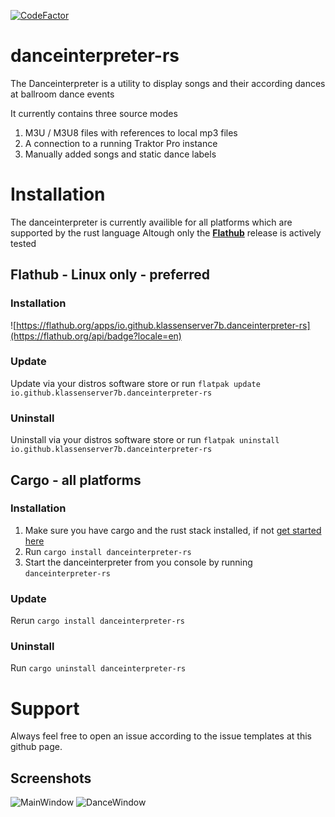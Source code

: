 [![CodeFactor](https://www.codefactor.io/repository/github/klassenserver7b/danceinterpreter-rs/badge)](https://www.codefactor.io/repository/github/klassenserver7b/danceinterpreter-rs)
# danceinterpreter-rs

The Danceinterpreter is a utility to display songs and their according dances at ballroom dance events

It currently contains three source modes
1. M3U / M3U8 files with references to local mp3 files
2. A connection to a running Traktor Pro instance
3. Manually added songs and static dance labels



# Installation

The danceinterpreter is currently availible for all platforms which are supported by the rust language
Altough only the [**Flathub**](https://github.com/klassenserver7b/danceinterpreter-rs/tree/flatpak-packaging?tab=readme-ov-file#flathub---linux-only---preferred) release is actively tested


## Flathub - Linux only - preferred
### Installation
![https://flathub.org/apps/io.github.klassenserver7b.danceinterpreter-rs](https://flathub.org/api/badge?locale=en)

### Update
Update via your distros software store or run `flatpak update io.github.klassenserver7b.danceinterpreter-rs`

### Uninstall
Uninstall via your distros software store or run `flatpak uninstall io.github.klassenserver7b.danceinterpreter-rs`


## Cargo - all platforms
### Installation
1. Make sure you have cargo and the rust stack installed, if not [get started here](https://www.rust-lang.org/learn/get-started)
2. Run `cargo install danceinterpreter-rs`
3. Start the danceinterpreter from you console by running `danceinterpreter-rs`

### Update
Rerun `cargo install danceinterpreter-rs`

### Uninstall
Run `cargo uninstall danceinterpreter-rs`



# Support
Always feel free to open an issue according to the issue templates at this github page.



## Screenshots
![MainWindow](https://github.com/user-attachments/assets/5d378bd7-44f2-418a-bd0b-99e5add67c6d)
![DanceWindow](https://github.com/user-attachments/assets/a9775faa-6701-43b0-8532-3e400a4a0592)
